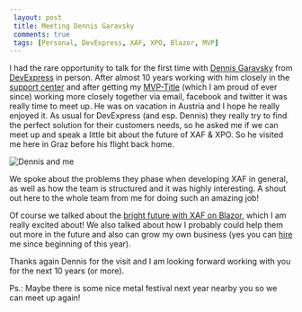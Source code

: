 ```yaml
---
 layout: post 
 title: Meeting Dennis Garavsky
 comments: true
 tags: [Personal, DevExpress, XAF, XPO, Blazor, MVP]
---
```


I had the rare opportunity to talk for the first time with [Dennis Garavsky](//twitter.com/DennisGaravsky) from [DevExpress](//www.devexpress.com) in person. After almost 10 years working with him closely in the [support center](//www.devexpress.com/Support/Center) and after getting my [MVP-Title](//www.devexpress.com/aboutus/mvp/) (which I am proud of ever since) working more closely together via email, facebook and twitter it was really time to meet up. He was on vacation in Austria and I hope he really enjoyed it. As usual for DevExpress (and esp. Dennis) they really try to find the perfect solution for their customers needs, so he asked me if we can meet up and speak a little bit about the future of XAF & XPO. So he visited me here in Graz before his flight back home.

![Dennis and me](/img/posts/2019/2019-08-13-meeting-dennis.jpg)

We spoke about the problems they phase when developing XAF in general, as well as how the team is structured and it was highly interesting. A shout out here to the whole team from me for doing such an amazing job!  

Of course we talked about the [bright future with XAF on Blazor](//community.devexpress.com/blogs/xaf/archive/2019/08/05/xaf-important-changes-to-the-spa-ui-strategy-the-future-is-blazor.aspx), which I am really excited about! We also talked about how I probably could help them out more in the future and also can grow my own business (yes you can [hire](//www.delegate.at/) me since beginning of this year).

Thanks again Dennis for the visit and I am looking forward working with you for the next 10 years (or more).

Ps.: Maybe there is some nice metal festival next year nearby you so we can meet up again!
  